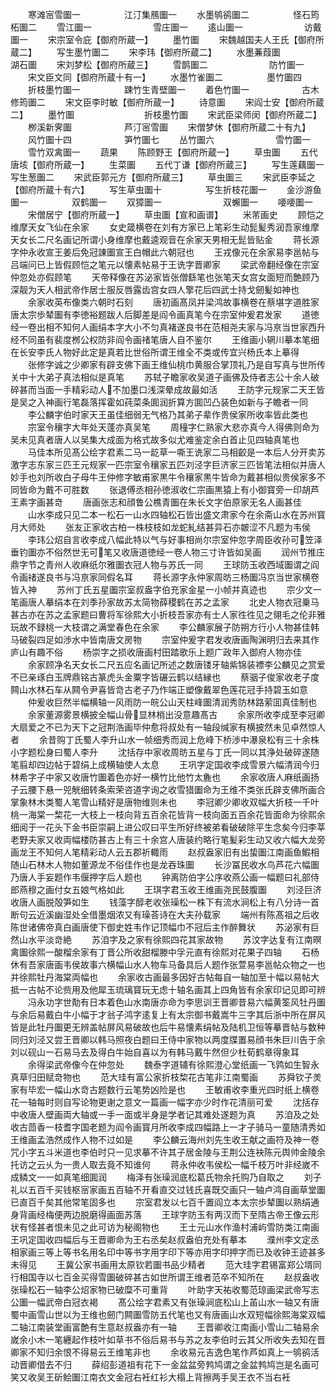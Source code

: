 <!-- { "loadSidebar": true } -->
　　寒滩宻雪圗一　　　　　江汀集鴈圗一
　　水墨鸲鹆圗二　　　　　怪石筠柘圗二
　　雪江圗一　　　　　　　雪庄圗一
　　逺山圗一　　　　　　　访戴圗一
　　宋宗室令庇【御府所蔵一】
　　墨竹圗
　　宋魏越国夫人王氏【御府所蔵二】
　　写生墨竹圗二
　　宋李玮【御府所蔵二】
　　水墨蒹葭圗　　　　　　湖石圗
　　宋刘梦松【御府所蔵三】
　　雪鹊圗二　　　　　　　防竹圗一
　　宋文臣文同【御府所蔵十有一】
　　水墨竹雀圗二　　　　　墨竹圗四
　　折枝墨竹圗一　　　　　踈竹生青壁圗一
　　着色竹圗一　　　　　　古木修筠圗二
　　宋文臣李时敏【御府所蔵一】
　　诗意圗
　　宋阎士安【御府所蔵二】
　　墨竹圗　　　　　　　　折枝墨竹圗
　　宋武臣梁师闵【御府所蔵二】
　　栁溪新霁圗　　　　　　芦汀宻雪圗
　　宋僧梦休【御府所蔵二十有九】
　　风竹圗十四　　　　　　笋竹圗七
　　丛竹圗六　　　　　　　雪竹圗一
　　雪竹双禽圗一
　　蔬果
　　陈顾野王【御府所蔵一】
　　草虫圗
　　五代唐垓【御府所蔵一】
　　生菜圗
　　五代丁谦【御府所蔵三】
　　写生莲藕圗一　　　　　写生葱圗二
　　宋武臣郭元方【御府所蔵三】
　　草虫圗三
　　宋武臣李延之【御府所蔵十有六】
　　写生草虫圗十　　　　　写生折枝花圗一
　　金沙游鱼圗一　　　　　双鹤圗一
　　双獐圗一　　　　　　　双蠏圗一
　　喓喓圗一
　　宋僧居宁【御府所蔵一】
　　草虫圗【宣和画谱】
　　米芾画史
　　顾恺之维摩天女飞仙在余家
　　女史箴横卷在刘有方家已上笔彩生动髭髪秀润吾家维摩天女长二尺名画记所谓小身维摩也戴逵观音在余家天男相无髭皆贴金
　　蒋长源字仲永收宣王姜后免冠諌圗宣王白帽此六朝冠也
　　王戎像元在余家易李邕帖与吕端问已上皆假顾恺之笔元以懐素帖易于王诜字晋卿家
　　梁武帝翻经像在宗室仲忽处亦假顾笔
　　天帝释像在苏泌家皆张僧繇笔也张笔天女宫女面短而艶顾乃深靓为天人相武帝作居士服反唇露齿宫女四人擎花后四武士持戈劒髪如神也
　　余家收英布像类六朝时石刻
　　唐初画髙凤并梁鸿故事横卷在蔡堪字道胜家唐太宗歩辇圗有李徳裕题跋人后脚差是阎令画真笔今在宗室仲爰君发家
　　道徳经一卷出相不知何人画绢本字大小不匀真褚遂良书在范相尧夫家与冯亰当世家西升经不同虽有裴度桞公权防非阎令画禇笔唐人自不鉴尔
　　王维画小辋川摹本笔细在长安李氏人物好此定是真若比世俗所谓王维全不类或传宜兴杨氏本上摹得
　　张修字诚之少卿家有辟支佛下画王维仙桃巾黄服合掌顶礼乃是自写真与世所传关中十大弟子真法相似是真笔
　　苏轼子瞻家收吴道子画佛及侍者志公十余人破碎甚而当面一手精彩动人不加墨口浅深晕成故最如活
　　王防字元规家二天王皆是吴之入神画行笔磊落挥霍如莼菜条圎润折算方圎凹凸装色如新与子瞻者一同
　　李公麟字伯时家天王虽佳细弱无气格乃其弟子辈作贵侯家所收率皆此类也
　　宗室令穰字大年处天蓬亦真吴笔
　　周穜字仁熟家大悲亦真今人得佛则命为吴未见真者唐人以吴集大成面为格式故多似尤难鉴定余白首止见四轴真笔也
　　马佳本所见髙公绘字君素二马一龁草一嘶王诜家二马相齩是一本后人分开卖苏激字志东家三匹王元规家一匹宗室令穰家五匹刘泾字巨济家三匹皆笔法相似并唐人妙手也刘所收白子母牛王仲修字敏甫家黒牛令穰家黒牛皆命为戴甚相似贵侯家多不同皆命为戴不可胜数
　　张退傅丞相孙徳淑收仁宗画黒猿上有小御寳旁一印胡芦王素字画甚竒
　　唐画张志和顔鲁公樵青圗在朱长文字伯原家无名人画甚佳
　　山水李成只见二本一松石一山水四轴松石皆出盛文肃家今在余斋山水在苏州寳月大师处
　　张友正家收古柏一株枝枝如龙蛇糺结甚异石亦皴涩不凡题为韦侯
　　李玮公炤自言收李成八幅此特以气与好事相尚尔宗室仲忽字周臣收孙可笠泽垂钓圗亦不俗然世无可笔又收唐道徳经一卷人物三寸许皆如吴画
　　润州节推庄鼎字节之青州人收麻纸尔雅圗衣冠人物与苏氏一同
　　王球防玉收西域圗谓之阎令画禇遂良书与冯亰家同假名耳
　　蒋长源字永仲家周昉三杨圗冯京当世家横卷皆入神
　　苏州丁氏五星圗宗室叔盎字伯充家金星一小帧并真迹也
　　宗少文一笔画唐人摹绢本在刘季孙家故苏太简物薛稷鹤在苏之孟家
　　北史人物衣冠乗马甚古亦在苏之孟家题曰曹将军徐熙大小折枝吾家亦有士人家徃徃见之翎毛之伦非雅玩故不録桃一大枝谓之满堂春色在余家
　　李公麟家展子防朔方行小人物甚佳韩马破裂四足如渉水中皆南唐文房物
　　宗室仲爰字君发收唐画陶渊明归去来其作庐山有趣不俗
　　杨崇字之损收唐画村田踏歌乐上题广政年入御府人物亦佳
　　余家顾净名天女长二尺五应名画记所述之数唐镂牙轴紫锦装褾李公麟见之赏爱不已亲琢白玉牌鼎铭古篆虎头金粟字皆碾云鹤以结縁也
　　蔡骃子俊家收老子度闗山水林石车从闗令尹喜皆竒古老子乃作端正塑像戴翠色莲花冠手持碧玉如意
　　仲爰收巨然半幅横轴一风雨防一皖公山天柱峰圗清润秀防林路萦囬真佳制也
　　余家董源雾景横披全幅山骨显林梢出没意趣髙古
　　余家所收李成至李冠卿大扇爱之不已为天下之冠荆浩画毕仲愈将叔处有一轴段缄家有横披然未见卓然惊人者
　　余昔购丁氏蜀人李升山水一帧细秀而润上危峰下桥渉中瀑泉松有三十余株小字题松身曰蜀人李升
　　沈括存中家收周昉五星与丁氏一同以其浄处破碎遂随笔翦却四边帖于碧绢上成横轴使人太息
　　王巩字定国收李成雪景六幅清润今归林希字子中家又收唐竹圗着色亦好一横竹比他竹太麁也
　　余家收唐人麻纸画扬子云腰下悬一兕觥细转条索荣咨道字询之收雪猎圗命为王维不类张氏辟支佛所画合掌象林木类蜀人笔雪山精好是唐物维则未也
　　李冠卿少卿收双幅大折枝一千叶桃一海棠一棃花一大枝上一枝向背五百余花皆背一枝向面五百余花皆面命为徐熙余细阅于一花头下金书臣崇嗣上进公叹曰平生所好终被弟看破破除平生念矣今归李莘老野夫家又收両幅楼防甚古上有三十余宫人唐装约略行笔髪彩生动又收六幅大龙旁画龙王不知何人笔精彩动人云五郡祈輙雨
　　赵叔盎家旧有出蛰圗江南画鱼鰕相随山石林木人物如董源龙不俗佳作也是龙吞珠圗
　　长沙冨民收水鸟芦花六幅圗乃唐人手妄题作韦偃押字后人题也
　　钟离防伯字公序收燕公画一幅题曰礼部侍郎燕穆之画付女五娘气格如此
　　王琪字君玉收王维画尧民鼓腹圗
　　刘泾巨济收唐人画脱殻笋如生
　　钱藻字醇老收张璪松一株下有流水涧松上有八分诗一首断句云近溪幽湿处全借墨烟浓又有璪荅诗在大夫孙载家
　　端州有陈髙祖之后收陈世诸佛帝真白画唐使下御史姓韦作记顶幅巾不冠后主作醉舞状
　　苏泌家有巨然山水平淡竒絶
　　苏洎字及之家有徐熙四花其家故物
　　苏汶字达复有江南暝禽圗徐熙一酸榴余家有丁晋公所收甜榴滕中孚元直有徐熙对花果子四轴
　　石杨休有吾家唐画韦侯故事六横幅山水人物车马备具后人题作张萱易李邕帖众物之一也并徐熙牡丹海棠両幅也
　　余家收古画最多因好古帖每自一轴加至十幅以易帖大抵一古帖不论赀用及他犀玉琉璃寳玩无虑十轴名画其上四角皆有余家印记见即可辨
　　冯永功字世勣有日本着色山水南唐亦命为李思训王晋卿昔易六幅黄筌风牡丹圗与余后易戴白牛小幅于才翁子鸿字逺复上有太宗御书戴嵩牛三字其后浙中所在屏风皆是此牡丹圗更无辨盖帖屏风易破故也后牛易懐素绢帖及陆机卫恒等摹晋帖与数种同归刘泾又尝王晋卿以韩马照夜白题曰王侍中家物以两度牒置易顔书朱巨川告于余刘以砚山一石易马去及得白牛始自喜以为有韩马戴牛然但少杜荀鹤章得象耳
　　余得梁武帝像今在仲忽处
　　魏泰字道辅有徐熙澄心堂纸画一飞鹑如生智永真草归田赋竒物也
　　范大珪有富公家折枝棃花古笔非江南蜀画
　　苏舜钦子羙家有毕宏一幅山水竒古题数行云笔势凶险是也
　　王敏甫收李重光四时纸上横卷花一轴每时则自写论物更谢之意文一篇画一幅字亦少时作花清丽可爱
　　沈括存中收唐人壁画両大轴或一手一面或半身是学者记其难处遂题为真
　　苏洎及之处收古茴香一枝耆字国老题为阎令画寳月所收李成四幅路上一才子骑马一童随清秀如王维画孟浩然成作人物不过如是
　　李公麟云海州刘先生收王献之画符及神一卷咒小字五斗米道也李伯时只一见求摹不许其子居金陵与王荆公连袂陈元舆帅金陵余托访之云乆为一贵人取去竟不知谁何
　　蒋永仲收韦侯松一幅千枝万叶非经嵗不成鳞文一一如真笔细圎润
　　梅泽有张璪润底松葛氏物余托购乃自取之
　　刘子礼以五百千买钱枢宻家画五百轴不开看直交过钱氏喜既交画只一轴卢鸿自画草堂圗已直百千矣其他常笔固多也
　　宗室君发以七百千置阎立本太宗歩辇圗以熟绢通身背画经梅便两边脱磨得画面苏落
　　王球字防玉有两汉而下至隋古帝王像云形状有怪甚者恨未见之此可访为秘阁物也
　　王士元山水作渔村浦屿雪防类江南画王巩定国收四幅后与王晋卿命为王右丞矣赵叔盎伯充处有摹本
　　濮州李文定丞相家画三等上等书名用名印中等书字用字印下等亦用字印押字而已及收钟王迹甚多未得见
　　王冀公家书画用太原钦若圗书品少精者
　　范大珪字君锡富郑公壻同行相国寺以七百金买得雪圗破碎甚古如世所谓王维者范卒不知所在
　　赵叔盎收张璪松石一轴李公炤家物已破糜不可重背
　　叶助字天祐收蜀范琼画梁武帝写志公圗一幅武帝白冠衣褐
　　髙公绘字君素又有张璪涧底松山上苖山水一轴又有唐蜀中画雪山世以为王维也劒门闗圗雪防五代笔也又有唐画山水双短幅徐熙海棠双幅二轴江南装堂画富艶有生意赵叔盎亦有一轴
　　王晋卿收江南画小雪山二轴易余嵗余小木一笔纒起作枝叶如草书不俗后易书与苏之友李伯时云其父所收失去知在晋卿家不知归余恨不得易云王维笔非也
　　余收易元吉逸色笔作芦如真上一鸲鹆活动晋卿借去不归
　　薛绍彭道祖有花下一金盆盆旁鹁鸠谓之金盆鹁鸠岂是名画可笑又收吴王斫鲙圗江南衣文金冠右衽红衫大榻上背擦两手吴王衣不当右衽
